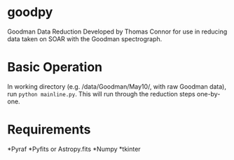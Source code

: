 goodpy
======

Goodman Data Reduction
Developed by Thomas Connor for use in reducing data taken on SOAR with
the Goodman spectrograph.

Basic Operation
=====
In working directory (e.g. /data/Goodman/May10/, with raw Goodman
data), run ``python mainline.py``. This will run through the
reduction steps one-by-one.

Requirements
=====
  *Pyraf
  *Pyfits or Astropy.fits
  *Numpy
  *tkinter



